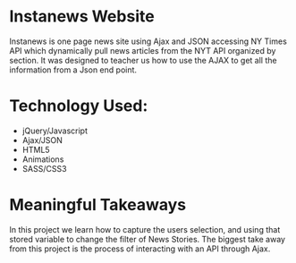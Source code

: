 # Instanews Website

Instanews is one page news site using Ajax and JSON accessing NY Times API which dynamically pull news articles from the NYT API organized by section. It was designed to teacher us how to use the AJAX to get all the information from a Json end point.

# Technology Used:
* jQuery/Javascript
* Ajax/JSON 
* HTML5
* Animations
* SASS/CSS3

# Meaningful Takeaways
In this project we learn how to capture the users selection, and using that stored variable to change the filter of News Stories. The biggest take away from this project is the process of interacting with an API through Ajax.
